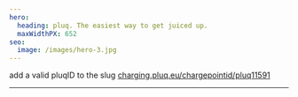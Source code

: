 ```yaml
---
hero:
  heading: pluq. The easiest way to get juiced up.
  maxWidthPX: 652
seo:
  image: /images/hero-3.jpg
---
```


add a valid pluqID to the slug
[charging.pluq.eu/chargepointid/pluq11591](https://charging.pluq.eu/chargepointid/pluq11591)

---
